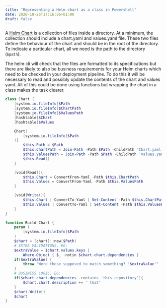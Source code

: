 ```yaml
---
title: "Representing a Helm chart as a class in Powershell"
date: 2020-10-25T17:16:56+01:00
draft: false
---
```


A [Helm Chart](https://helm.sh/docs/topics/charts/) is a collection of files inside a directory. At a minimum, the collection should include a chart.yaml and values.yaml file. These two files define the behaviour of the chart and should be in the root of the directory. To indicate a particular chart, all we need is the path to the directory (```$path```).
  
The helm cli will check that the files are formatted to its specifications but there are likely to also be business requirements for your Helm charts which need to be checked in your deployment pipeline. To do this it will be necessary to read and possibly update the contents of the chart and values yaml. All of this could be done using functions but wrapping the chart in a class makes the task clearer.

```powershell
class Chart {
    [system.io.fileInfo]$Path
    [system.io.fileInfo]$ChartPath
    [system.io.fileInfo]$ValuesPath
    [hashtable]$Chart
    [hashtable]$Values

    Chart(
        [system.io.fileInfo]$Path
    ){
        $this.Path = $Path
        $this.ChartPath = Join-Path -Path $Path -ChildPath 'Chart.yaml'
        $this.ValuesPath = Join-Path -Path $Path -ChildPath 'Values.yaml'
        $this.Read()
    }

    [void]Read(){
        $this.Chart = ConvertFrom-Yaml -Path $this.ChartPath
        $this.Values = ConvertFrom-Yaml -Path $this.ValuesPath
    }

    [void]Write(){
        $this.Chart | ConvertTo-Yaml | Set-Content -Path $this.ChartPath
        $this.Values | ConvertTo-Yaml | Set-Content -Path $this.ValuesPath
    }
}

function Build-Chart {
    param (
        [system.io.fileInfo]$Path
    )
    $chart = [chart]::new($Path)
    # EXTRA VALIDATIONS, EG:
    $extraValue = $chart.values.keys |
        Where-Object { $_ -notin $chart.chart.dependencies }
    if($extraValue) {
        throw "Were these supposed to match something? '$extraValue'"
    }
    # BUSINESS LOGIC, EG:
    if($chart.chart.dependencies -contains 'this.repository'){
        $chart.chart.description += ' that'
    }
    $chart.Write()
    $chart
}
```
